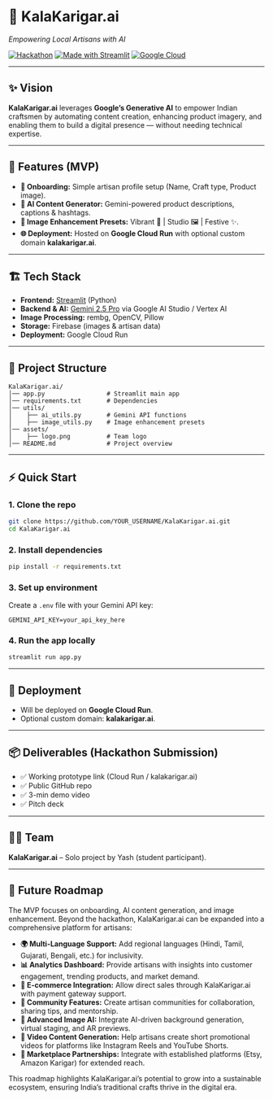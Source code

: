 # 🎨 KalaKarigar.ai

*Empowering Local Artisans with AI*

[![Hackathon](https://img.shields.io/badge/Hackathon-GenAI%20Exchange-blue)](#)
[![Made with Streamlit](https://img.shields.io/badge/Made%20with-Streamlit-FF4B4B)](https://streamlit.io/)
[![Google Cloud](https://img.shields.io/badge/Powered%20by-Google%20Cloud-yellow)](https://cloud.google.com/)

---

## ✨ Vision

**KalaKarigar.ai** leverages **Google’s Generative AI** to empower Indian craftsmen by automating content creation, enhancing product imagery, and enabling them to build a digital presence — without needing technical expertise.

---

## 🎯 Features (MVP)

* **👤 Onboarding:** Simple artisan profile setup (Name, Craft type, Product image).
* **📝 AI Content Generator:** Gemini-powered product descriptions, captions & hashtags.
* **🎨 Image Enhancement Presets:** Vibrant 🎨 | Studio 🖼️ | Festive ✨.
* **🌐 Deployment:** Hosted on **Google Cloud Run** with optional custom domain **kalakarigar.ai**.

---

## 🏗️ Tech Stack

* **Frontend:** [Streamlit](https://streamlit.io/) (Python)
* **Backend & AI:** [Gemini 2.5 Pro](https://ai.google.dev/) via Google AI Studio / Vertex AI
* **Image Processing:** rembg, OpenCV, Pillow
* **Storage:** Firebase (images & artisan data)
* **Deployment:** Google Cloud Run

---

## 📂 Project Structure

```
KalaKarigar.ai/
│── app.py                 # Streamlit main app
│── requirements.txt       # Dependencies
│── utils/
│    ├── ai_utils.py       # Gemini API functions
│    ├── image_utils.py    # Image enhancement presets
│── assets/
│    ├── logo.png          # Team logo
│── README.md              # Project overview
```

---

## ⚡ Quick Start

### 1. Clone the repo

```bash
git clone https://github.com/YOUR_USERNAME/KalaKarigar.ai.git
cd KalaKarigar.ai
```

### 2. Install dependencies

```bash
pip install -r requirements.txt
```

### 3. Set up environment

Create a `.env` file with your Gemini API key:

```
GEMINI_API_KEY=your_api_key_here
```

### 4. Run the app locally

```bash
streamlit run app.py
```

---

## 🚀 Deployment

* Will be deployed on **Google Cloud Run**.
* Optional custom domain: **kalakarigar.ai**.

---

## 📦 Deliverables (Hackathon Submission)

* ✅ Working prototype link (Cloud Run / kalakarigar.ai)
* ✅ Public GitHub repo
* ✅ 3-min demo video
* ✅ Pitch deck

---

## 👨‍💻 Team

**KalaKarigar.ai** – Solo project by Yash (student participant).

---

## 🔮 Future Roadmap

The MVP focuses on onboarding, AI content generation, and image enhancement. Beyond the hackathon, KalaKarigar.ai can be expanded into a comprehensive platform for artisans:

* **🌍 Multi-Language Support:** Add regional languages (Hindi, Tamil, Gujarati, Bengali, etc.) for inclusivity.
* **📊 Analytics Dashboard:** Provide artisans with insights into customer engagement, trending products, and market demand.
* **🛒 E-commerce Integration:** Allow direct sales through KalaKarigar.ai with payment gateway support.
* **🤝 Community Features:** Create artisan communities for collaboration, sharing tips, and mentorship.
* **📸 Advanced Image AI:** Integrate AI-driven background generation, virtual staging, and AR previews.
* **🎥 Video Content Generation:** Help artisans create short promotional videos for platforms like Instagram Reels and YouTube Shorts.
* **🔗 Marketplace Partnerships:** Integrate with established platforms (Etsy, Amazon Karigar) for extended reach.

This roadmap highlights KalaKarigar.ai’s potential to grow into a sustainable ecosystem, ensuring India’s traditional crafts thrive in the digital era.
